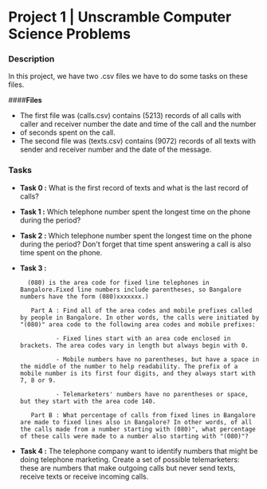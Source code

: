 # Project 1 | Unscramble Computer Science Problems

### Description 
In this project, we have two .csv files we have to do some tasks on these files.

####**Files** 
- The first file was (calls.csv) contains (5213) records of all calls with caller and receiver number the date and time of the call and the number 
- of seconds spent on the call.
- The second file was (texts.csv) contains (9072) records of all texts with sender and receiver number  and the date of the message.

### Tasks

- **Task 0 :**  What is the first record of texts and what is the last record of calls?
- **Task 1 :**  Which telephone number spent the longest time on the phone during the period?
- **Task 2 :**  Which telephone number spent the longest time on the phone during the period? Don't forget that time spent answering a call is also
 time spent on the phone.
- **Task 3 :** 

        (080) is the area code for fixed line telephones in Bangalore.Fixed line numbers include parentheses, so Bangalore numbers have the form (080)xxxxxxx.)

         Part A : Find all of the area codes and mobile prefixes called by people in Bangalore. In other words, the calls were initiated by "(080)" area code to the following area codes and mobile prefixes:

                - Fixed lines start with an area code enclosed in brackets. The area codes vary in length but always begin with 0.
   
                - Mobile numbers have no parentheses, but have a space in the middle of the number to help readability. The prefix of a mobile number is its first four digits, and they always start with 7, 8 or 9.
   
                - Telemarketers' numbers have no parentheses or space, but they start with the area code 140.
 
         Part B : What percentage of calls from fixed lines in Bangalore are made to fixed lines also in Bangalore? In other words, of all the calls made from a number starting with (080)", what percentage of these calls were made to a number also starting with "(080)"?
   
- **Task 4 :** The telephone company want to identify numbers that might be doing telephone marketing. Create a set of possible telemarketers: 
these are numbers that make outgoing calls but never send texts, receive texts or receive incoming calls.
